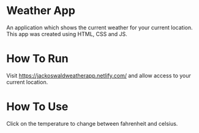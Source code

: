 # Weather App

An application which shows the current weather for your current location. This app was created using HTML, CSS and JS. 

# How To Run

Visit https://jackoswaldweatherapp.netlify.com/ and allow access to your current location.

# How To Use

Click on the temperature to change between fahrenheit and celsius.
